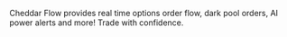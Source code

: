 Cheddar Flow provides real time options order flow, dark pool orders, AI power alerts and more! Trade with confidence.